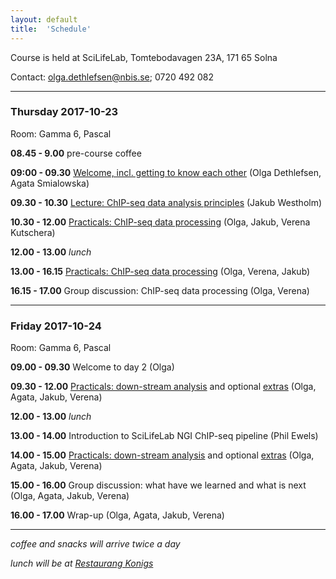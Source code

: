 ```yaml
---
layout: default
title:  'Schedule'
---
```


Course is held at SciLifeLab, Tomtebodavagen 23A, 171 65 Solna

Contact: [olga.dethlefsen@nbis.se](olga.dethlefsen@gmail.com); 0720 492 082

----

### Thursday 2017-10-23

Room: Gamma 6, Pascal

**08.45 - 9.00** pre-course coffee

**09:00 - 09.30** [Welcome, incl. getting to know each other](lectures/welcome.pdf) (Olga Dethlefsen, Agata Smialowska)

**09.30 - 10.30** [Lecture: ChIP-seq data analysis principles](lectures/ChIP-seq_AS_JW.pdf) (Jakub Westholm)

**10.30 - 12.00** [Practicals: ChIP-seq data processing](labs/processing) (Olga, Jakub, Verena Kutschera)

**12.00 - 13.00** _lunch_

**13.00 - 16.15** [Practicals: ChIP-seq data processing](labs/processing) (Olga, Verena, Jakub)

**16.15 - 17.00** Group discussion: ChIP-seq data processing (Olga, Verena)

----

### Friday 2017-10-24

Room: Gamma 6, Pascal

**09.00 - 09.30** Welcome to day 2 (Olga)

**09.30 - 12.00** [Practicals: down-stream analysis](labs/diffBinding) and optional [extras](index) (Olga, Agata, Jakub, Verena)

**12.00 - 13.00** _lunch_

**13.00 - 14.00** Introduction to SciLifeLab NGI ChIP-seq pipeline (Phil Ewels)

**14.00 - 15.00** [Practicals: down-stream analysis](labs/diffBinding) and optional [extras](index) (Olga, Agata, Jakub, Verena)

**15.00 - 16.00** Group discussion: what have we learned and what is next (Olga, Agata, Jakub, Verena)

**16.00 - 17.00** Wrap-up (Olga, Agata, Jakub, Verena)

----

_coffee and snacks will arrive twice a day_

_lunch will be at [Restaurang Konigs](http://restaurangkonigs.se)_
